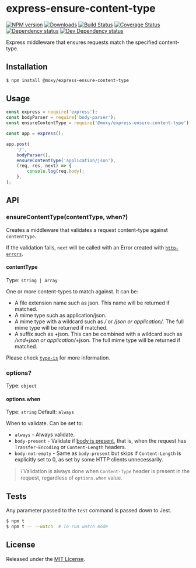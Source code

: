 # express-ensure-content-type

[![NPM version][npm-image]][npm-url] [![Downloads][downloads-image]][npm-url] [![Build Status][build-status-image]][build-status-url] [![Coverage Status][codecov-image]][codecov-url] [![Dependency status][david-dm-image]][david-dm-url] [![Dev Dependency status][david-dm-dev-image]][david-dm-dev-url]

[npm-url]:https://npmjs.org/package/@moxy/express-ensure-content-type
[downloads-image]:https://img.shields.io/npm/dm/@moxy/express-ensure-content-type.svg
[npm-image]:https://img.shields.io/npm/v/@moxy/express-ensure-content-type.svg
[build-status-url]:https://github.com/moxystudio/express-ensure-content-type/actions
[build-status-image]:https://img.shields.io/github/workflow/status/moxystudio/express-ensure-content-type/Node%20CI/master
[codecov-url]:https://codecov.io/gh/moxystudio/express-ensure-content-type
[codecov-image]:https://img.shields.io/codecov/c/github/moxystudio/express-ensure-content-type/master.svg
[david-dm-url]:https://david-dm.org/moxystudio/express-ensure-content-type
[david-dm-image]:https://img.shields.io/david/moxystudio/express-ensure-content-type.svg
[david-dm-dev-url]:https://david-dm.org/moxystudio/express-ensure-content-type?type=dev
[david-dm-dev-image]:https://img.shields.io/david/dev/moxystudio/express-ensure-content-type.svg

Express middleware that ensures requests match the specified content-type.

## Installation

```sh
$ npm install @moxy/express-ensure-content-type
```

## Usage

```js
const express = require('express');
const bodyParser = require('body-parser');
const ensureContentType = require('@moxy/express-ensure-content-type');

const app = express();

app.post(
    '/',
    bodyParser(),
    ensureContentType('application/json'),
    (req, res, next) => {
        console.log(req.body);
    },
);
```

## API

### ensureContentType(contentType, when?)

Creates a middleware that validates a request content-type against `contentType`.

If the validation fails, `next` will be called with an Error created with [`http-errors`](https://www.npmjs.com/package/http-errors).

#### contentType

Type: `string | array`

One or more content-types to match against. It can be:

- A file extension name such as json. This name will be returned if matched.
- A mime type such as application/json.
- A mime type with a wildcard such as */* or */json or application/*. The full mime type will be returned if matched.
- A suffix such as +json. This can be combined with a wildcard such as */vnd+json or application/*+json. The full mime type will be returned if matched.

Please check [`type-is`](https://github.com/jshttp/type-is#typeisismediatype-types) for more information.

### options?

Type: `object`

#### options.when

Type: `string`
Default: `always`

When to validate. Can be set to:

- `always` - Always validate.
- `body-present` - Validate if [body is present](https://www.w3.org/Protocols/rfc2616/rfc2616-sec4.html#sec4.3), that is, when the request has `Transfer-Encoding` or `Content-Length` headers.
- `body-not-empty` - Same as `body-present` but skips if `Content-Length` is explicitly set to 0, as set by some HTTP clients unnecessarily.

> ℹ️ Validation is always done when `Content-Type` header is present in the request, regardless of `options.when` value.

## Tests

Any parameter passed to the `test` command is passed down to Jest.

```sh
$ npm t
$ npm t -- --watch  # To run watch mode
```

## License

Released under the [MIT License](https://opensource.org/licenses/mit-license.php).
